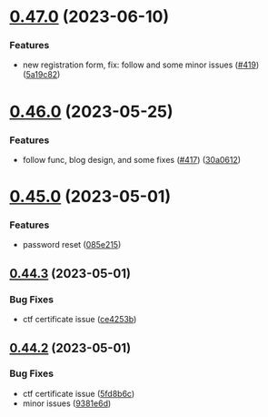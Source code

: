 # [0.47.0](https://github.com/thecyberworld/thecyberhub.org/compare/v0.46.0...v0.47.0) (2023-06-10)


### Features

* new registration form, fix: follow and some minor issues ([#419](https://github.com/thecyberworld/thecyberhub.org/issues/419)) ([5a19c82](https://github.com/thecyberworld/thecyberhub.org/commit/5a19c82da4c3fcf0e9e412919c6f384a7c901040))



# [0.46.0](https://github.com/thecyberworld/thecyberhub.org/compare/v0.45.0...v0.46.0) (2023-05-25)


### Features

* follow func, blog design, and some fixes ([#417](https://github.com/thecyberworld/thecyberhub.org/issues/417)) ([30a0612](https://github.com/thecyberworld/thecyberhub.org/commit/30a0612dc520a367ecab8294ce02447996955687))



# [0.45.0](https://github.com/thecyberworld/thecyberhub.org/compare/v0.44.3...v0.45.0) (2023-05-01)


### Features

* password reset ([085e215](https://github.com/thecyberworld/thecyberhub.org/commit/085e2158385b54d3da0e67381de7564d39469fae))



## [0.44.3](https://github.com/thecyberworld/thecyberhub.org/compare/v0.44.2...v0.44.3) (2023-05-01)


### Bug Fixes

* ctf certificate issue ([ce4253b](https://github.com/thecyberworld/thecyberhub.org/commit/ce4253b820cc39690d118c1b4eb1713cc3547a74))



## [0.44.2](https://github.com/thecyberworld/thecyberhub.org/compare/v0.44.1...v0.44.2) (2023-05-01)


### Bug Fixes

* ctf certificate issue ([5fd8b6c](https://github.com/thecyberworld/thecyberhub.org/commit/5fd8b6c96e5b7f2a8603c9b597f747dc644480d8))
* minor issues ([9381e6d](https://github.com/thecyberworld/thecyberhub.org/commit/9381e6d28bdfd50564ec3f73b32082adb99af224))



